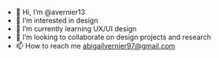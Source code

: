 - 👋 Hi, I’m @avernier13
- 👀 I’m interested in design
- 🌱 I’m currently learning UX/UI design
- 💞️ I’m looking to collaborate on design projects and research
- 📫 How to reach me abigailvernier97@gmail.com

<!---
avernier13/avernier13 is a ✨ special ✨ repository because its `README.md` (this file) appears on your GitHub profile.
You can click the Preview link to take a look at your changes.
--->

